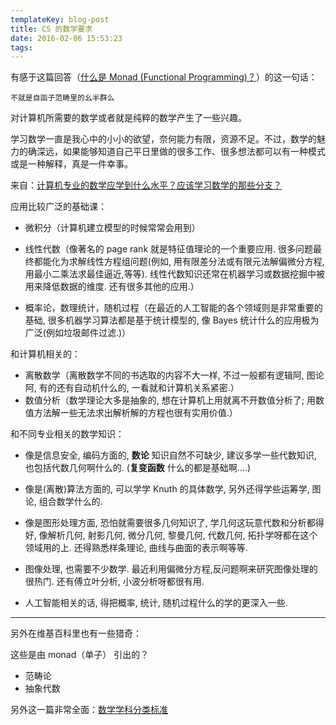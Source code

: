 ```yaml
---
templateKey: blog-post
title: CS 的数学要求
date: 2016-02-06 15:53:23
tags:
---
```


有感于这篇回答（[什么是 Monad (Functional Programming)？](https://www.zhihu.com/question/19635359)）的这一句话：

```
不就是自函子范畴里的幺半群么
```

对计算机所需要的数学或者就是纯粹的数学产生了一些兴趣。

学习数学一直是我心中的小小的欲望，奈何能力有限，资源不足。不过，数学的魅力的确深远，如果能够知道自己平日里做的很多工作、很多想法都可以有一种模式或是一种解释，真是一件幸事。

来自：[计算机专业的数学应学到什么水平？应该学习数学的那些分支？](http://www.guokr.com/question/146597/)

应用比较广泛的基础课：

- 微积分（计算机建立模型的时候常常会用到）

- 线性代数（像著名的 page rank 就是特征值理论的一个重要应用. 很多问题最终都能化为求解线性方程组问题(例如, 用有限差分法或有限元法解偏微分方程, 用最小二乘法求最佳逼近,等等). 线性代数知识还常在机器学习或数据挖掘中被用来降低数据的维度. 还有很多其他的应用.）

- 概率论，数理统计，随机过程（在最近的人工智能的各个领域则是非常重要的基础, 很多机器学习算法都是基于统计模型的, 像 Bayes 统计什么的应用极为广泛(例如垃圾邮件过滤.)）

和计算机相关的：

- 离散数学（离散数学不同的书选取的内容不大一样, 不过一般都有逻辑阿, 图论阿, 有的还有自动机什么的, 一看就和计算机关系紧密.）
- 数值分析（数学理论大多是抽象的, 想在计算机上用就离不开数值分析了; 用数值方法解一些无法求出解析解的方程也很有实用价值.）

和不同专业相关的数学知识：

- 像是信息安全, 编码方面的, **数论** 知识自然不可缺少, 建议多学一些代数知识, 也包括代数几何啊什么的. (**复变函数** 什么的都是基础啊....)

- 像是(离散)算法方面的, 可以学学 Knuth 的具体数学, 另外还得学些运筹学, 图论, 组合数学什么的.

- 像是图形处理方面, 恐怕就需要很多几何知识了, 学几何这玩意代数和分析都得好, 像解析几何, 射影几何, 微分几何, 黎曼几何, 代数几何, 拓扑学呀都在这个领域用的上. 还得熟悉样条理论, 曲线与曲面的表示啊等等.

- 图像处理, 也需要不少数学. 最近利用偏微分方程,反问题啊来研究图像处理的很热门. 还有傅立叶分析, 小波分析呀都很有用.

- 人工智能相关的话, 得把概率, 统计, 随机过程什么的学的更深入一些.


---

另外在维基百科里也有一些猎奇：

这些是由 monad（单子） 引出的？

- 范畴论
- 抽象代数

另外这一篇非常全面：[数学学科分类标准](https://zh.wikipedia.org/wiki/%E6%95%B0%E5%AD%A6%E5%AD%A6%E7%A7%91%E5%88%86%E7%B1%BB%E6%A0%87%E5%87%86)











